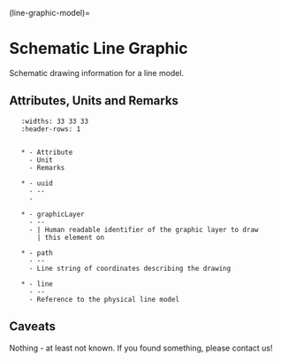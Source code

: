 (line-graphic-model)=

# Schematic Line Graphic

Schematic drawing information for a line model.

## Attributes, Units and Remarks

```{list-table}
   :widths: 33 33 33
   :header-rows: 1


   * - Attribute
     - Unit
     - Remarks

   * - uuid
     - --
     -

   * - graphicLayer
     - --
     - | Human readable identifier of the graphic layer to draw
       | this element on

   * - path
     - --
     - Line string of coordinates describing the drawing

   * - line
     - --
     - Reference to the physical line model

```

## Caveats

Nothing - at least not known.
If you found something, please contact us!
